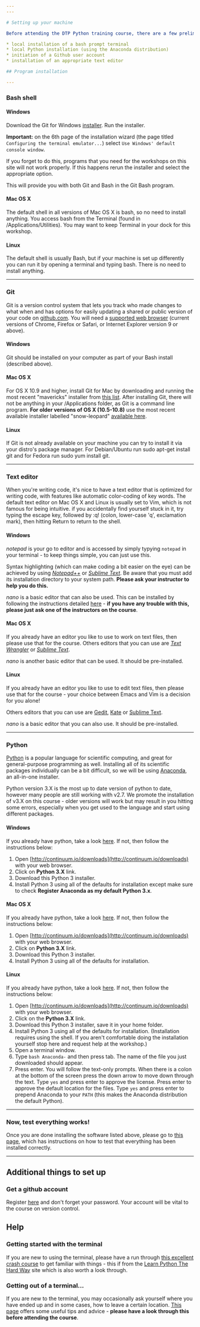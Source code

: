 ```yaml
---
---

# Setting up your machine

Before attending the DTP Python training course, there are a few preliminary steps that you must first take. These will result in:

* local installation of a bash prompt terminal
* local Python installation (using the Anaconda distribution)
* initiation of a Github user account
* installation of an appropriate text editor 

## Program installation

---
```


### Bash shell

#### Windows

Download the Git for Windows [installer](https://git-for-windows.github.io/). Run the installer. 

**Important:** on the 6th page of the installation wizard (the page titled `Configuring the terminal emulator...`) select `Use Windows' default console window`. 

If you forget to do this, programs that you need for the workshops on this site will not work properly. If this happens rerun the installer and select the appropriate option.

This will provide you with both Git and Bash in the Git Bash program.

#### Mac OS X

The default shell in all versions of Mac OS X is bash, so no need to install anything. You access bash from the Terminal (found in /Applications/Utilities). You may want to keep Terminal in your dock for this workshop.

#### Linux

The default shell is usually Bash, but if your machine is set up differently you can run it by opening a terminal and typing bash. There is no need to install anything.

---

### Git

Git is a version control system that lets you track who made changes to what when and has options for easily updating a shared or public version of your code on [github.com](https://github.com/). You will need a [supported web browser](https://help.github.com/articles/supported-browsers/) (current versions of Chrome, Firefox or Safari, or Internet Explorer version 9 or above).

#### Windows

Git should be installed on your computer as part of your Bash install (described above).

#### Mac OS X

For OS X 10.9 and higher, install Git for Mac by downloading and running the most recent "mavericks" installer from [this list](http://sourceforge.net/projects/git-osx-installer/files/). After installing Git, there will not be anything in your /Applications folder, as Git is a command line program. **For older versions of OS X (10.5-10.8)** use the most recent available installer labelled "snow-leopard" [available here](http://sourceforge.net/projects/git-osx-installer/files/).

#### Linux

If Git is not already available on your machine you can try to install it via your distro's package manager. For Debian/Ubuntu run sudo apt-get install git and for Fedora run sudo yum install git.

---

### Text editor

When you're writing code, it's nice to have a text editor that is optimized for writing code, with features like automatic color-coding of key words. The default text editor on Mac OS X and Linux is usually set to Vim, which is not famous for being intuitive. if you accidentally find yourself stuck in it, try typing the escape key, followed by :q! (colon, lower-case 'q', exclamation mark), then hitting Return to return to the shell.

#### Windows

*notepad* is your go to editor and is accessed by simply typying ```notepad``` in your terminal - to keep things simple, you can just use this. 

Syntax highlighting (which can make coding a bit easier on the eye) can be achieved by using [*Notepad++*](http://notepad-plus-plus.org/) or [*Sublime Text*](http://www.sublimetext.com/). Be aware that you must add its installation directory to your system path. **Please ask your instructor to help you do this.**

*nano* is a basic editor that can also be used. This can be installed by following the instructions detailed [here](http://gosukiwi-blog.tumblr.com/post/44781816410/using-nano-from-git-on-windows) - **if you have any trouble with this, please just ask one of the instructors on the course**.

#### Mac OS X

If you already have an editor you like to use to work on text files, then please use that for the course. Others editors that you can use are [*Text Wrangler*](http://www.barebones.com/products/textwrangler/) or [*Sublime Text*](http://www.sublimetext.com/).

*nano* is another basic editor that can be used. It should be pre-installed.

#### Linux

If you already have an editor you like to use to edit text files, then please use that for the course - your choice between Emacs and Vim is a decision for you alone!

Others editors that you can use are [Gedit](https://wiki.gnome.org/Apps/Gedit), [Kate](http://kate-editor.org/) or [Sublime Text](http://www.sublimetext.com/).

*nano* is a basic editor that you can also use. It should be pre-installed.

---

### Python

[Python](http://python.org/) is a popular language for scientific computing, and great for general-purpose programming as well. Installing all of its scientific packages individually can be a bit difficult, so we will be using [Anaconda](https://store.continuum.io/cshop/anaconda/), an all-in-one installer.

Python version 3.X is the most up to date version of python to date, however many people are still working with v2.7. We promote the installation of v3.X on this course - older versions  will work but may result in you hitting some errors, especially when you get used to the language and start using different packages.

#### Windows

If you already have python, take a look [here](../already_have_python). If not, then follow the instructions below:

1. Open [http://continuum.io/downloads](http://continuum.io/downloads) with your web browser.
2. Click on **Python 3.X** link.
3. Download this Python 3 installer.
4. Install Python 3 using all of the defaults for installation except make sure to check **Register Anaconda as my default Python 3.x**.

#### Mac OS X

If you already have python, take a look [here](../already_have_python). If not, then follow the instructions below:

1. Open [http://continuum.io/downloads](http://continuum.io/downloads) with your web browser.
2. Click on **Python 3.X** link.
3. Download this Python 3 installer.
4. Install Python 3 using all of the defaults for installation.

#### Linux

If you already have python, take a look [here](../already_have_python). If not, then follow the instructions below:

1. Open [http://continuum.io/downloads](http://continuum.io/downloads) with your web browser.
2. Click on the **Python 3.X** link.
3. Download this Python 3 installer, save it in your home folder.
4. Install Python 3 using all of the defaults for installation. (Installation requires using the shell. If you aren't comfortable doing the installation yourself stop here and request help at the workshop.)
5. Open a terminal window.
6. Type `bash Anaconda-` and then press tab. The name of the file you just downloaded should appear.
7. Press enter. You will follow the text-only prompts. When there is a colon at the bottom of the screen press the down arrow to move down through the text. Type `yes` and press enter to approve the license. Press enter to approve the default location for the files. Type `yes` and press enter to prepend Anaconda to your `PATH` (this makes the Anaconda distribution the default Python).

---

### Now, test everything works!

Once you are done installing the software listed above, please go to [this page](../../Setup_check/setup_check), which has instructions on how to test that everything has been installed correctly.

---

## Additional things to set up

### Get a github account

Register [here](https://github.com/) and don't forget your password. Your account will be vital to the course on version control.

## Help

### Getting started with the terminal

If you are new to using the terminal, please have a run through [this excellent crash course](http://learnpythonthehardway.org/book/appendixa.html) to get familiar with things - this if from the [Learn Python The Hard Way](http://learnpythonthehardway.org/) site which is also worth a look through.

### Getting out of a terminal...

If you are new to the terminal, you may occasionally ask yourself where you have ended up and in some cases, how to leave a certain location. [This page](http://hpcarcher.github.io/2015-04-16-imperial/novice/ref/05-prompts-exits.html) offers some useful tips and advice - **please have a look through this before attending the course**.

